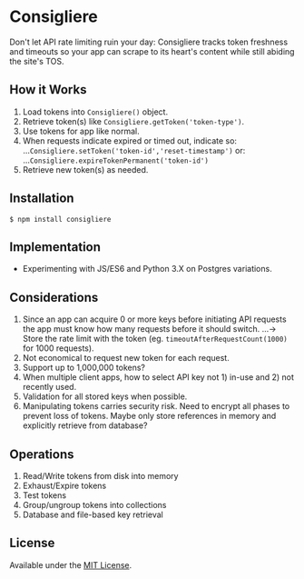 # Consigliere
Don't let API rate limiting ruin your day: Consigliere tracks token freshness and timeouts so your app can scrape to its heart's content while still abiding the site's TOS.

## How it Works
1. Load tokens into `Consigliere()` object.
2. Retrieve token(s) like `Consigliere.getToken('token-type')`.
3. Use tokens for app like normal.
4. When requests indicate expired or timed out, indicate so:
...`Consigliere.setToken('token-id','reset-timestamp')` or:
...`Consigliere.expireTokenPermanent('token-id')`
5. Retrieve new token(s) as needed.

## Installation
`$ npm install consigliere`

## Implementation
- Experimenting with JS/ES6 and Python 3.X on Postgres variations.

## Considerations
1. Since an app can acquire 0 or more keys before initiating API requests the app must know how many requests before it should switch.
...-> Store the rate limit with the token (eg. `timeoutAfterRequestCount(1000)` for 1000 requests).
2. Not economical to request new token for each request.
3. Support up to 1,000,000 tokens?
4. When multiple client apps, how to select API key not 1) in-use and 2) not recently used.
5. Validation for all stored keys when possible.
6. Manipulating tokens carries security risk. Need to encrypt all phases to prevent loss of tokens. Maybe only store references in memory and explicitly retrieve from database?

## Operations
1. Read/Write tokens from disk into memory
2. Exhaust/Expire tokens
3. Test tokens
4. Group/ungroup tokens into collections 
5. Database and file-based key retrieval

## License
Available under the [MIT License](https://opensource.org/licenses/MIT).
